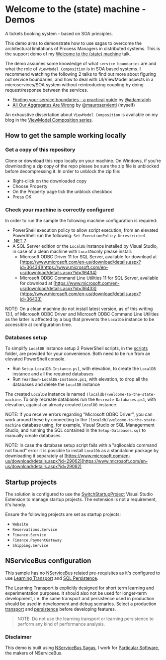 # Welcome to the (state) machine - Demos

A tickets booking system - based on SOA principles.

This demo aims to demonstrate how to use sagas to overcome the architectural limitations of Process Managers in distributed systems. This is the support demo of my [Welcome to the (state) machine](https://milestone.topics.it/talks/welcome-to-the-state-machine.html) talk.

The demo assumes some knowledge of what `service boundaries` are and what the role of `ViewModel Composition` is in SOA based systems. I recommend watching the following 2 talks to find out more about figuring out service boundaries, and how to deal with UI/ViewModel aspects in a microservices/SOA system without reintroducing coupling by doing request/response between the services.

- [Finding your service boundaries - a practical guide](https://www.youtube.com/watch?v=tVnIUZbsxWI) by [@adamralph](https://twitter.com/adamralph)
- [All Our Aggregates Are Wrong](https://www.youtube.com/watch?v=KkzvQSuYd5I) by [@mauroservienti](https://twitter.com/mauroservienti) (myself)

An exhaustive dissertation about `ViewModel Composition` is available on my blog in the [ViewModel Composition series](https://milestone.topics.it/categories/view-model-composition).

## How to get the sample working locally

### Get a copy of this repository

Clone or download this repo locally on your machine. On Windows, if you're downloading a zip copy of the repo please be sure the zip file is unblocked before decompressing it. In order to unblock the zip file:

- Right-click on the downloaded copy
- Choose Property
- On the Property page tick the unblock checkbox
- Press OK

### Check your machine is correctly configured

In order to run the sample the following machine configuration is required:

- PowerShell execution policy to allow script execution, from an elevated PowerShell run the following: `Set-ExecutionPolicy Unrestricted`
- [.NET 7](https://dotnet.microsoft.com/download/dotnet/7.0)
- A SQL Server edition or the `LocalDb` instance installed by Visual Studio, in case of a clean machine with `LocalDb`only please install:
  - Microsoft ODBC Driver 11 for SQL Server, available for download at [https://www.microsoft.com/en-us/download/details.aspx?id=36434](https://www.microsoft.com/en-us/download/details.aspx?id=36434)
  - Microsoft ODBC Command Line Utilities 11 for SQL Server, available for download at [https://www.microsoft.com/en-us/download/details.aspx?id=36433](https://www.microsoft.com/en-us/download/details.aspx?id=36433)

NOTE: On a clean machine do not install latest version, as of this writing 13.1, of Microsoft ODBC Driver and Microsoft ODBC Command Line Utilities as the latter is affected by a bug that prevents the `LocalDb` instance to be accessible at configuration time.

### Databases setup

To simplify `LocalDB` instance setup 2 PowerShell scripts, in the [scripts](scripts) folder, are provided for your convenience. Both need to be run from an elevated PowerShell console.

- Run `Setup-LocalDB-Instance.ps1`, with elevation, to create the `LocalDB` instance and all the required databases
- Run `Teardown-LocalDB-Instance.ps1`, with elevation, to drop all the databases and delete the `LocalDB` instance

The created `LocalDB` instance is named `(localdb)\welcome-to-the-state-machine`. To only recreate databases run the `Recreate-Databases.ps1`, with elevation, against an already created `LocalDB` instance.

NOTE: If you receive errors regarding "Microsoft ODBC Driver", you can work around these by connecting to the `(localdb)\welcome-to-the-state-machine` database using, for example, Visual Studio or SQL Managerment Studio, and running the SQL contained in the `Setup-Databases.sql` to manually create databases.

NOTE: In case the database setup script fails with a "sqllocaldb command not found" error it is possible to install `LocalDb` as a standalone package by downloading it separately at [https://www.microsoft.com/en-us/download/details.aspx?id=29062](https://www.microsoft.com/en-us/download/details.aspx?id=29062)

## Startup projects

The solution is configured to use the [SwitchStartupProject](https://marketplace.visualstudio.com/items?itemName=vs-publisher-141975.SwitchStartupProject) Visual Studio Extension to manage startup projects. The extension is not a requirement, it's handy.

Ensure the following projects are set as startup projects:

- `Website`
- `Reservations.Service`
- `Finance.Service`
- `Finance.PaymentGateway`
- `Shipping.Service`

## NServiceBus configuration

This sample has no [NServiceBus](https://particular.net/nservicebus) related pre-requisites as it's configured to use [Learning Transport](https://docs.particular.net/nservicebus/learning-transport/) and [SQL Persistence](https://docs.particular.net/persistence/sql/).

The Learning Transport is explicitly designed for short term learning and experimentation purposes. It should also not be used for longer-term development, i.e. the same transport and persistence used in production should be used in development and debug scenarios. Select a production [transport](https://docs.particular.net/transports/) and [persistence](https://docs.particular.net/persistence/) before developing features.

> NOTE: Do not use the learning transport or learning persistence to perform any kind of performance analysis.

### Disclaimer

This demo is built using [NServiceBus Sagas](https://docs.particular.net/nservicebus/sagas/), I work for [Particular Software](https://particular.net/), the makers of NServiceBus.
